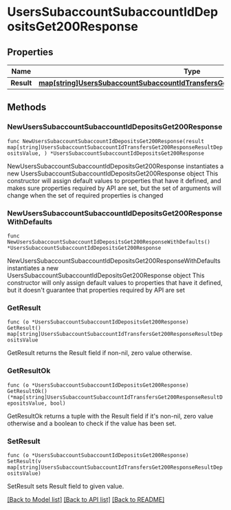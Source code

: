 # UsersSubaccountSubaccountIdDepositsGet200Response

## Properties

Name | Type | Description | Notes
------------ | ------------- | ------------- | -------------
**Result** | [**map[string]UsersSubaccountSubaccountIdTransfersGet200ResponseResultDepositsValue**](UsersSubaccountSubaccountIdTransfersGet200ResponseResultDepositsValue.md) |  | 

## Methods

### NewUsersSubaccountSubaccountIdDepositsGet200Response

`func NewUsersSubaccountSubaccountIdDepositsGet200Response(result map[string]UsersSubaccountSubaccountIdTransfersGet200ResponseResultDepositsValue, ) *UsersSubaccountSubaccountIdDepositsGet200Response`

NewUsersSubaccountSubaccountIdDepositsGet200Response instantiates a new UsersSubaccountSubaccountIdDepositsGet200Response object
This constructor will assign default values to properties that have it defined,
and makes sure properties required by API are set, but the set of arguments
will change when the set of required properties is changed

### NewUsersSubaccountSubaccountIdDepositsGet200ResponseWithDefaults

`func NewUsersSubaccountSubaccountIdDepositsGet200ResponseWithDefaults() *UsersSubaccountSubaccountIdDepositsGet200Response`

NewUsersSubaccountSubaccountIdDepositsGet200ResponseWithDefaults instantiates a new UsersSubaccountSubaccountIdDepositsGet200Response object
This constructor will only assign default values to properties that have it defined,
but it doesn't guarantee that properties required by API are set

### GetResult

`func (o *UsersSubaccountSubaccountIdDepositsGet200Response) GetResult() map[string]UsersSubaccountSubaccountIdTransfersGet200ResponseResultDepositsValue`

GetResult returns the Result field if non-nil, zero value otherwise.

### GetResultOk

`func (o *UsersSubaccountSubaccountIdDepositsGet200Response) GetResultOk() (*map[string]UsersSubaccountSubaccountIdTransfersGet200ResponseResultDepositsValue, bool)`

GetResultOk returns a tuple with the Result field if it's non-nil, zero value otherwise
and a boolean to check if the value has been set.

### SetResult

`func (o *UsersSubaccountSubaccountIdDepositsGet200Response) SetResult(v map[string]UsersSubaccountSubaccountIdTransfersGet200ResponseResultDepositsValue)`

SetResult sets Result field to given value.



[[Back to Model list]](../README.md#documentation-for-models) [[Back to API list]](../README.md#documentation-for-api-endpoints) [[Back to README]](../README.md)


